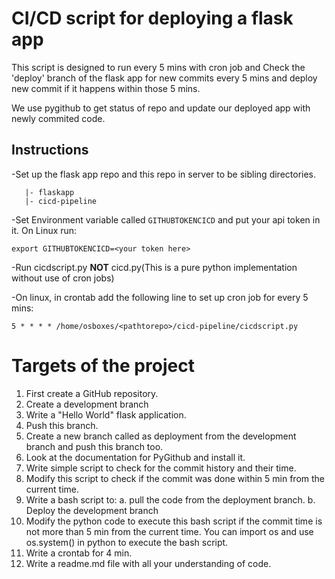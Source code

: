 # CI/CD script for deploying a flask app

This script is designed to run every 5 mins with cron job and Check the 'deploy' branch of the flask app for new commits every 5 mins and deploy new commit if it happens within those 5 mins.

We use pygithub to get status of repo and update our deployed app with newly commited code.

## Instructions

-Set up the flask app repo and this repo in server to be sibling directories.
 ```parent-directory
    |- flaskapp
    |- cicd-pipeline
 ```
-Set Environment variable called ```GITHUBTOKENCICD``` and put your api token in it.
 On Linux run:
 ```
 export GITHUBTOKENCICD=<your token here>
 ```

-Run cicdscript.py **NOT** cicd.py(This is a pure python implementation without use of cron jobs)

-On linux, in crontab add the following line to set up cron job for every 5 mins:

 ```
 5 * * * * /home/osboxes/<pathtorepo>/cicd-pipeline/cicdscript.py
 ```

# Targets of the project

1. First create a GitHub repository.
2. Create a development branch
3. Write a "Hello World" flask application.
4. Push this branch.
5. Create a new branch called as deployment from the development branch and push this branch too.
6. Look at the documentation for PyGithub and install it.
7. Write simple script to check for the commit history and their time.
8. Modify this script to check if the commit was done within 5 min from the current time.
9. Write a bash script to:
    a. pull the code from the deployment branch.
    b. Deploy the development branch
10. Modify the python code to execute this bash script if the commit time is not more than 5 min from the current time. You can import os and use os.system() in python to execute the bash script.
11. Write a crontab for 4 min.
12. Write a readme.md file with all your understanding of code.

